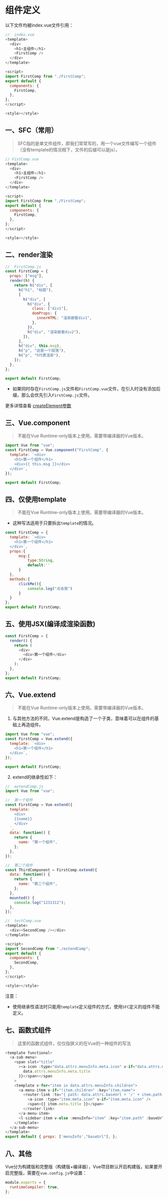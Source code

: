 # 组件定义

以下文件均被index.vue文件引用：

```js
//	index.vue
<template>
  <div>
    <h1>主组件</h1>
    <FirstComp />
  </div>
</template>

<script>
import FirstComp from "./FirstComp";
export default {
  components: {
    FirstComp,
  },
};
</script>

<style></style>

```

## 一、SFC（常用）

> SFC指的是单文件组件，即我们常常写的，用一个vue文件编写一个组件（没有template的情况相下，文件的后缀可以是js）。

```js
// FistComp.vue
<template>
  <div>
    <h1>主组件</h1>
    <FirstComp />
  </div>
</template>

<script>
import FirstComp from "./FirstComp";
export default {
  components: {
    FirstComp,
  },
};
</script>

<style></style>
```

## 二、render渲染

```js
//	FirstComp.js
const FirstComp = {
  props: ["msg"],
  render(h) {
    return h("div", [
      h("h1", "标题"),
      [
        h("div", [
          h("div", {
            class: ["div1"],
            domProps: {
              innerHTML: "渲染嵌套div1",
            },
          }),
          h("div", "渲染嵌套div2"),
        ]),
      ],
      h("div", this.msg),
      h("p", "这是一个段落"),
      h("p", "h代表渲染"),
    ]);
  },
};

export default FirstComp;

```

- 如果同时存在`FirstComp.js`文件和`FirstComp.vue`文件，在引入时没有添加后缀，那么会优先引入`FirstComp.js`文件。

更多详情查看 [createElement参数](https://cn.vuejs.org/v2/guide/render-function.html#createElement-%E5%8F%82%E6%95%B0)

## 三、Vue.component

> 不能在Vue Runtime-only版本上使用。需要带编译器的Vue版本。

```js
import Vue from "vue";
const FirstComp = Vue.component("FirstComp", {
  template: `<div>
    <h1>第一个组件</h1>
    <div>{{ this.msg }}</div>
  </div>`,
});

export default FirstComp;
```

## 四、仅使用template

> 不能在Vue Runtime-only版本上使用。需要带编译器的Vue版本。

- 这种写法适用于只要拆出`template`的情况。

```js
const FirstComp = {
  template: `<div>
    <h1>第一个组件</h1>
  </div>`,
  props:{
      msg:{
          type:String,
          default:''
      }
  },
  methods:{
      clickMe(){
          console.log("点击我")
      }
  }
};
export default FirstComp;

```

## 五、使用JSX(编译成渲染函数)

```js
const FirstComp = {
  render() {
    return (
      <div>
        <div>第一个组件</div>
      </div>
    );
  },
};
export default FirstComp;

```

## 六、Vue.extend

> 不能在Vue Runtime-only版本上使用。需要带编译器的Vue版本。

1. 与其他方法的不同，Vue.extend是构造了一个子类，意味着可以在组件的基础上再造组件。

```js
import Vue from "vue";
const FirstComp = Vue.extend({
  template: `<div>
    <h1>第一个组件</h1>
  </div>`,
});

export default FirstComp;
```

2. extend的继承性如下：

```js
//	extendComp.js
import Vue from "vue";

//	第一个组件
const FirstComp = Vue.extend({
  template: `
    <div>
    {{name}}
    </div>
  `,
  data: function() {
    return {
      name: "第一个组件",
    };
  },
});

//	第二个组件
const ThirdComponent = FirstComp.extend({
  data: function() {
    return {
      name: "第二个组件",
    };
  },
  mounted() {
    console.log("1231312");
  },
});
```

```js
//	testComp.vue
<template>
  <div><SecondComp /></div>
</template>

<script>
import SecondComp from "./extendComp";
export default {
  components: {
    SecondComp,
  },
};
</script>

<style></style>

```

注意：

- 使用继承性语法时只能用`template`定义组件的方式，使用`SFC`定义的组件不能定义。

## 七、函数式组件

> 这里的函数式组件，仅仅指狭义的在Vue的一种组件的写法

```js
<template functional>
  <a-sub-menu>
    <span slot="title"
      ><a-icon :type="data.attrs.menuInfo.meta.icon" v-if="data.attrs.menuInfo.meta.icon" /><span>{{
        data.attrs.menuInfo.meta.title
      }}</span></span
    >
    <template v-for="item in data.attrs.menuInfo.children">
      <a-menu-item v-if="!item.children" :key="item.name">
        <router-link :to="{ path: data.attrs.baseUrl + '/' + item.path }">
          <a-icon :type="item.meta.icon" v-if="item.meta.icon" />
          <span>{{ item.meta.title }}</span>
        </router-link>
      </a-menu-item>
      <l-sidebar-item v-else :menuInfo="item" :key="item.path" :baseUrl="data.attrs.baseUrl + '/' + item.path" />
    </template>
  </a-sub-menu>
</template>
export default { props: ['menuInfo',"baseUrl"], };

```

## 八、其他

Vue分为构建版和完整版（构建版+编译器），Vue项目默认开启构建版，如果要开启完整版，需要在`vue.config.js`中设置：

```js
module.exports = {
  runtimeCompiler: true,
};
```

